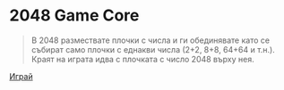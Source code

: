 # 2048 Game Core

> В 2048 размествате плочки с числа и ги обединявате 
> като се събират само плочки с еднакви числа (2+2, 8+8, 64+64 и т.н.). 
> Краят на играта идва с плочката с число 2048 върху нея.

[Играй](http://2048.csyntax.net)
